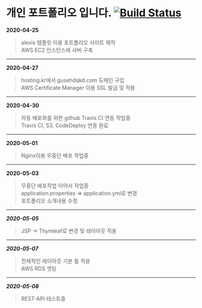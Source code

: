 # 개인 포트폴리오 입니다. [![Build Status](https://travis-ci.org/Gunggo/profile.svg?branch=master)](https://travis-ci.org/Gunggo/profile)

**2020-04-25**   
>alexis 템플릿 이용 포트폴리오 사이트 제작   
>AWS EC2 인스턴스에 서버 구축
***
**2020-04-27**
>hosting.kr에서 gusehdqkd.com 도메인 구입   
>AWS Certificate Manager 이용 SSL 발급 및 적용
***
**2020-04-30**
>자동 배포화를 위한 github Travis CI 연동 작업중   
>Travis CI, S3, CodeDeploy 연동 완료
***
**2020-05-01**
>Nginx이용 무중단 배포 작업중
***
**2020-05-03**
>무중단 배포작업 이어서 작업중   
>application.properties => application.yml로 변경   
>포트폴리오 소개내용 수정   
***
***2020-05-05***
>JSP -> Thymleaf로 변경 및 레이아웃 적용   
***
***2020-05-07***
>전체적인 레이아웃 기본 틀 적용   
>AWS RDS 셋팅   
***
***2020-05-08***
>REST-API 테스트중   
>

